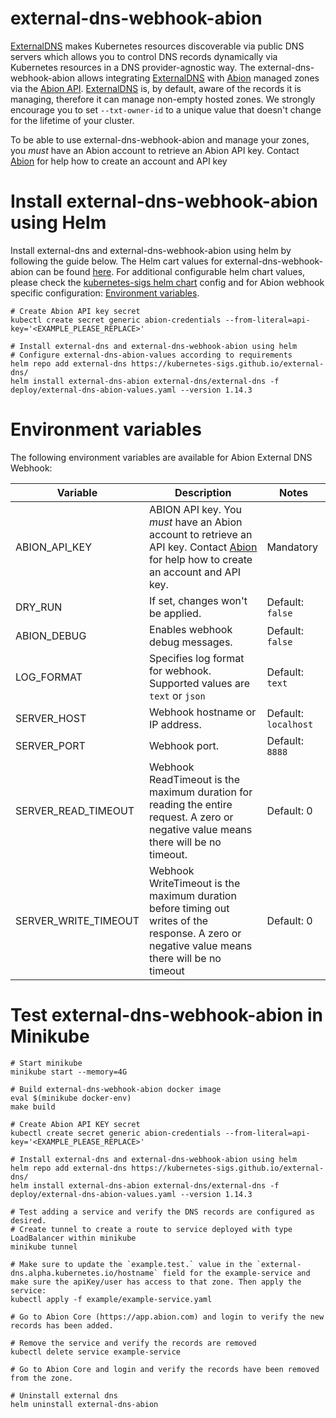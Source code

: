# external-dns-webhook-abion

[ExternalDNS] makes Kubernetes resources discoverable via public DNS servers which allows you to control DNS records dynamically via Kubernetes 
resources in a DNS provider-agnostic way.
The external-dns-webhook-abion allows integrating [ExternalDNS] with [Abion] managed zones via the [Abion API].
[ExternalDNS] is, by default, aware of the records it is managing, therefore it can manage non-empty hosted zones. 
We strongly encourage you to set `--txt-owner-id` to a unique value that doesn't change for the lifetime of your cluster.

To be able to use external-dns-webhook-abion and manage your zones, you *must* have an Abion account to retrieve an Abion API key.
Contact [Abion] for help how to create an account and API key

# Install external-dns-webhook-abion using Helm
Install external-dns and external-dns-webhook-abion using helm by following the guide below. The Helm cart values for 
external-dns-webhook-abion can be found [here](deploy/external-dns-abion-values.yaml). For additional configurable helm chart values,
please check the [kubernetes-sigs helm chart] config and for Abion webhook specific configuration: [Environment variables](#environment-variables). 

    # Create Abion API key secret
    kubectl create secret generic abion-credentials --from-literal=api-key='<EXAMPLE_PLEASE_REPLACE>'

    # Install external-dns and external-dns-webhook-abion using helm 
    # Configure external-dns-abion-values according to requirements
    helm repo add external-dns https://kubernetes-sigs.github.io/external-dns/
    helm install external-dns-abion external-dns/external-dns -f deploy/external-dns-abion-values.yaml --version 1.14.3

# Environment variables

The following environment variables are available for Abion External DNS Webhook:

| Variable             | Description                                                                                                                                    | Notes                |
|----------------------|------------------------------------------------------------------------------------------------------------------------------------------------|----------------------|
| ABION_API_KEY        | ABION API key. You *must* have an Abion account to retrieve an API key. Contact [Abion] for help how to create an account and API key.         | Mandatory            |
| DRY_RUN              | If set, changes won't be applied.                                                                                                              | Default: `false`     | 
| ABION_DEBUG          | Enables webhook debug messages.                                                                                                                | Default: `false`     |  
| LOG_FORMAT           | Specifies log format for webhook. Supported values are `text` or `json`                                                                        | Default: `text`      |  
| SERVER_HOST          | Webhook hostname or IP address.                                                                                                                | Default: `localhost` |
| SERVER_PORT          | Webhook port.                                                                                                                                  | Default: `8888`      |
| SERVER_READ_TIMEOUT  | Webhook ReadTimeout is the maximum duration for reading the entire request. A zero or negative value means there will be no timeout.           | Default: 0           |
| SERVER_WRITE_TIMEOUT | Webhook WriteTimeout is the maximum duration before timing out writes of the response. A zero or negative value means there will be no timeout | Default: 0           |


# Test external-dns-webhook-abion in Minikube
    
    # Start minikube 
    minikube start --memory=4G
    
    # Build external-dns-webhook-abion docker image
    eval $(minikube docker-env)
    make build

    # Create Abion API KEY secret
    kubectl create secret generic abion-credentials --from-literal=api-key='<EXAMPLE_PLEASE_REPLACE>'

    # Install external-dns and external-dns-webhook-abion using helm 
    helm repo add external-dns https://kubernetes-sigs.github.io/external-dns/
    helm install external-dns-abion external-dns/external-dns -f deploy/external-dns-abion-values.yaml --version 1.14.3

    # Test adding a service and verify the DNS records are configured as desired. 
    # Create tunnel to create a route to service deployed with type LoadBalancer within minikube
    minikube tunnel 

    # Make sure to update the `example.test.` value in the `external-dns.alpha.kubernetes.io/hostname` field for the example-service and make sure the apiKey/user has access to that zone. Then apply the service:   
    kubectl apply -f example/example-service.yaml

    # Go to Abion Core (https://app.abion.com) and login to verify the new records has been added. 

    # Remove the service and verify the records are removed
    kubectl delete service example-service

    # Go to Abion Core and login and verify the records have been removed from the zone. 
    
    # Uninstall external dns
    helm uninstall external-dns-abion


[Abion]: https://abion.com/
[Abion API]: https://demo.abion.com/pmapi-doc
[Abion Core]: https://app.abion.com
[ExternalDNS]: https://github.com/kubernetes-sigs/external-dns
[kubernetes-sigs helm chart]: https://github.com/kubernetes-sigs/external-dns/blob/master/charts/external-dns/README.md#values

